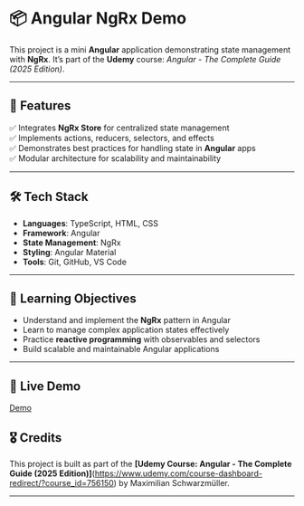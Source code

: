 # 📦 Angular NgRx Demo

This project is a mini **Angular** application demonstrating state management with **NgRx**. It’s part of the **Udemy** course: *Angular - The Complete Guide (2025 Edition)*.

---

## 📌 Features

✅ Integrates **NgRx Store** for centralized state management  
✅ Implements actions, reducers, selectors, and effects  
✅ Demonstrates best practices for handling state in **Angular** apps  
✅ Modular architecture for scalability and maintainability

---

## 🛠️ Tech Stack

- **Languages**: TypeScript, HTML, CSS  
- **Framework**: Angular  
- **State Management**: NgRx  
- **Styling**: Angular Material
- **Tools**: Git, GitHub, VS Code

---

## 🎯 Learning Objectives

- Understand and implement the **NgRx** pattern in Angular  
- Learn to manage complex application states effectively  
- Practice **reactive programming** with observables and selectors  
- Build scalable and maintainable Angular applications

---

## 🚀 Live Demo

[Demo](https://flavia3107.github.io/angular-ngrx/)

## 🎖️ Credits

This project is built as part of the **[Udemy Course: Angular - The Complete Guide (2025 Edition)]**(https://www.udemy.com/course-dashboard-redirect/?course_id=756150) by Maximilian Schwarzmüller.

---

